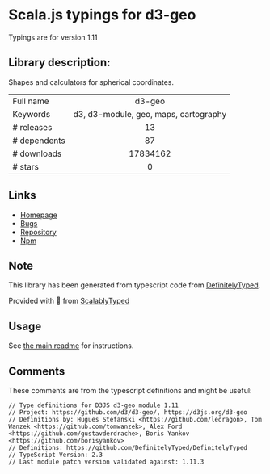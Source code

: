 
# Scala.js typings for d3-geo

Typings are for version 1.11

 ## Library description:
Shapes and calculators for spherical coordinates.

|                    |                 |
| ------------------ | :-------------: |
| Full name          | d3-geo |
| Keywords           | d3, d3-module, geo, maps, cartography |
| # releases         | 13 |
| # dependents       | 87 |
| # downloads        | 17834162 |
| # stars            | 0 |

## Links
- [Homepage](https://d3js.org/d3-geo/)
- [Bugs](https://github.com/d3/d3-geo/issues)
- [Repository](https://github.com/d3/d3-geo)
- [Npm](https://www.npmjs.com/package/d3-geo)
    


## Note
This library has been generated from typescript code from [DefinitelyTyped](https://definitelytyped.org).

Provided with :purple_heart: from [ScalablyTyped](https://github.com/oyvindberg/ScalablyTyped)

## Usage
See [the main readme](../../readme.md) for instructions.

## Comments

These comments are from the typescript definitions and might be useful:
```
// Type definitions for D3JS d3-geo module 1.11
// Project: https://github.com/d3/d3-geo/, https://d3js.org/d3-geo
// Definitions by: Hugues Stefanski <https://github.com/ledragon>, Tom Wanzek <https://github.com/tomwanzek>, Alex Ford <https://github.com/gustavderdrache>, Boris Yankov <https://github.com/borisyankov>
// Definitions: https://github.com/DefinitelyTyped/DefinitelyTyped
// TypeScript Version: 2.3
// Last module patch version validated against: 1.11.3

```

